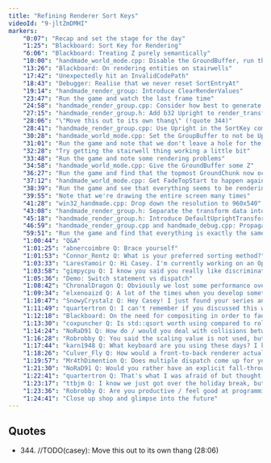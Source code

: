 ```yaml
---
title: "Refining Renderer Sort Keys"
videoId: "9-jltZmDMHI"
markers:
    "0:07": "Recap and set the stage for the day"
    "1:25": "Blackboard: Sort Key for Rendering"
    "6:06": "Blackboard: Treating Z purely semantically"
    "10:00": "handmade_world_mode.cpp: Disable the GroundBuffer, run the game and demo the situation with rendering entities on stairwells"
    "13:26": "Blackboard: On rendering entities on stairwells"
    "17:42": "Unexpectedly hit an InvalidCodePath"
    "18:43": "Debugger: Realise that we never reset SortEntryAt"
    "19:14": "handmade_render_group: Introduce ClearRenderValues"
    "23:47": "Run the game and watch the last frame time"
    "24:58": "handmade_render_group.cpp: Consider how best to generate the SortKey"
    "27:15": "handmade_render_group.h: Add b32 Upright to render_transform"
    "28:06": "\"Move this out to its own thang\" (!quote 344)"
    "28:41": "handmade_render_group.cpp: Use Upright in the SortKey computation"
    "30:28": "handmade_world_mode.cpp: Set the GroupBuffer to not be Upright"
    "31:01": "Run the game and note that we don't leave a hole for the stairwells"
    "32:28": "Try getting the stairwell thing working a little bit"
    "33:48": "Run the game and note some rendering problems"
    "34:58": "handmade_world_mode.cpp: Give the GroundBuffer some Z"
    "36:27": "Run the game and find that the topmost GroundChunk now occludes everything, as expected"
    "37:12": "handmade_world_mode.cpp: Get FadeTopStart to happen again"
    "38:39": "Run the game and see that everything seems to be rendering properly"
    "39:55": "Note that we're drawing the entire screen many times"
    "41:28": "win32_handmade.cpp: Drop down the resolution to 960x540"
    "43:08": "handmade_render_group.h: Separate the transform data into object_transform and camera_transform"
    "45:18": "handmade_render_group.h: Introduce DefaultUprightTransform and DefaultFlatTransform"
    "46:59": "handmade_render_group.cpp and handmade_debug.cpp: Propagate these changes"
    "59:51": "Run the game and find that everything is exactly the same"
    "1:00:44": "Q&A"
    "1:01:25": "abnercoimbre Q: Brace yourself"
    "1:01:53": "Connor_Rentz Q: What is your preferred sorting method?"
    "1:03:33": "LaresYamoir Q: Hi Casey. I'm currently working on an OpenGL framework for games. Wanted to ask whether I can use the code up to Day 023 (Live Code Editing), with the intend of making a commercial game eventually with it. Might be important to note that I'm also streaming, so the code might be visible sometimes when I stream framework development"
    "1:03:58": "gimpycpu Q: I know you said you really like discriminated unions, but how do you deal with managing the big case switch they may cause? That is usually handled by the OOP model by delegating to the object"
    "1:05:36": "Demo: Switch statement vs dispatch"
    "1:08:42": "ChronalDragon Q: Obviously we lost some performance over the last couple streams. Are you planning to try to optimize it back down, or just leave the software renderer as is and move into GPU rendering?"
    "1:09:34": "elxenoaizd Q: A lot of the times when you develop something, you write it in the simplest way that just works, then you polish it to something good and more finished (e.g. what you did with dsound). For someone catching up, do you think it's good enough to just study and focus on that better version, or is there a value in writing that initial version ourselves?"
    "1:10:47": "SnowyCrystalz Q: Hey Casey! I just found your series and was amazed that you are creating an entire game without using an external library like SDL (from what your episode one said, at least). I really wanted to watch your progress through the series but I have no Idea where to start in the 200+ episodes since I already am working on an SDL OpenGL game. What is your suggestion?"
    "1:11:49": "quartertron Q: I can't remember if you discussed this when it first cropped up but, when you are halfway up the stairs and blending the trees, you get a darker area where they overlap. What's the \"fix\" for that?"
    "1:12:18": "Blackboard: On the need for compositing in order to fade"
    "1:13:30": "coxpuncher Q: Is std::qsort worth using compared to rolling your own?"
    "1:14:24": "NoRaD91 Q: How do / would you deal with collisions between multiple entities in terms of collision resolution, not detection, like deciding how to resolve conflicts between multiple moving things? I kinda hit a wall there not seeing solutions that aren't very ugly (especially movement-order dependency)"
    "1:16:28": "Robrobby Q: You said the scaling value is not used, but the camera transforms everything. What is the difference?"
    "1:17:44": "karn1948 Q: What keyboard are you using these days? I know you're a connoisseur, so I'd love to hear a recommendation"
    "1:18:26": "Culver_Fly Q: How would a front-to-back renderer actually work? Would it test every pixel before writing to it?"
    "1:19:57": "Mr4thDimention Q: Does multiple dispatch come up for you much (as in n types with n^2 branches)? How do you handle it when it does?"
    "1:21:30": "NoRaD91 Q: Would you rather have an explicit fall-through statement with implicit break, instead of standard switch-statements? Seems much cleaner to me, or am I missing something?"
    "1:22:41": "quartertron Q: That's what I was afraid of but thought maybe you had some trick like a messed up precomputed alpha"
    "1:23:17": "ttbjm Q: I know we just got over the holiday break, but will there be a break in Handmade Hero when The Witness launches? If it's a possibility, it might be better to ask the community if they want that"
    "1:23:36": "Robrobby Q: Are you productive / feel good at programming no matter how many hours you work per week?"
    "1:24:41": "Close up shop and glimpse into the future"
---
```


## Quotes

* 344\. //TODO(casey): Move this out to its own thang (28:06)
